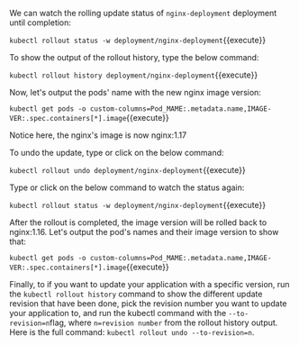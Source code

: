 We can watch the rolling update status of `nginx-deployment` deployment until completion:

`kubectl rollout status -w deployment/nginx-deployment`{{execute}}

To show the output of the rollout history, type the below command:
  
`kubectl rollout history deployment/nginx-deployment`{{execute}}

Now, let's output the pods' name with the new nginx image version:
  
`kubectl get pods -o custom-columns=Pod_MAME:.metadata.name,IMAGE-VER:.spec.containers[*].image`{{execute}}

Notice here, the nginx's image is now nginx:1.17

To undo the update, type or click on the below command:

`kubectl rollout undo deployment/nginx-deployment`{{execute}}

Type or click on the below command to watch the status again:
   
`kubectl rollout status -w deployment/nginx-deployment`{{execute}}

After the rollout is completed, the image version will be rolled back to nginx:1.16. Let's output the pod's names and their image version to show that:
   
`kubectl get pods -o custom-columns=Pod_MAME:.metadata.name,IMAGE-VER:.spec.containers[*].image`{{execute}}

Finally, to if you want to update your application with a specific version, run the `kubectl rollout history` command to show the different update revision that have been done, pick the revision number you want to update your application to, and run the kubectl command with the `--to-revision=n`flag, where `n=revision number` from the rollout history output. Here is the full command: `kubectl rollout undo --to-revision=n`.